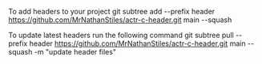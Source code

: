 To add headers to your project
git subtree add --prefix header https://github.com/MrNathanStiles/actr-c-header.git main --squash

To update latest headers run the following command
git subtree pull --prefix header https://github.com/MrNathanStiles/actr-c-header.git main --squash -m "update header files"
